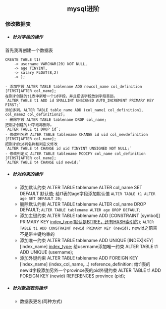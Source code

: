 ## <center>mysql进阶</center>

### 修改数据表
- ##### 针对字段的操作
首先我再创建一个数据表
```mysql
CREATE TABLE t1(
    -> username VARCHAR(20) NOT NULL,
    -> age TINYINT,
    -> salary FLOAT(8,2)
    -> );
```
	- 添加字段 ALTER TABLE tablename ADD newcol_name col_definition [FIRST|AFTER col_name];
	在刚才创建的t1表中新增一个id字段，并且把该字段放到字段首部。
	`ALTER TABLE t1 ADD id SMALLINT UNSIGNED AUTO_INCREMENT PRIMARY KEY FIRST;`
	添加多列，ALTER TABLE table_name ADD (col_name1 col_definition1, col_name2 col_definition2);
	- 删除字段 ALTER TABLE tablename DROP col_name;
	把刚才创建的id字段再删除。
	`ALTER TABLE t1 DROP id`;
	- 修改列名称 ALTER TABLE tablename CHANGE id uid col_newdefinition [FIRST|AFTER col_name];
	把刚才的id列名称和列定义修改
	`ALTER TABLE t4 CHANGE id uid TINYINT UNSIGNED NOT NULL;`
	- 修改列定义 ALTER TABLE tablename MODIFY col_name col_definition [FIRST|AFTER col_name];
	`ALTER TABLE t4 CHANGE uid newid;`
	
- ##### 针对约束的操作
	- 添加默认约束 ALTER TABLE tablename ALTER col_name SET DEFAULT 默认值;
	给t1表的age字段添加默认值
	`ALTER TABLE t1 ALTER age SET DEFAULT 20;`
	- 删除默认约束 ALTER TABLE tablename ALTER col_name DROP DEFAULT;
	`ALTER TABLE tablename ALTER age DROP DEFAULT;`
	- 添加主键约束 ALTER TABLE tablename ADD [CONSTRAINT [symbol]] PRIMARY KEY [index_type(默认是BTREE，还有HASH索引的)](index_col_name,...);
	`ALTER TABLE t1 ADD CONSTRAINT newid PRIMARY KEY (newid);`
	newid之前需不是带主键约束的
	- 添加唯一约束 ALTER TABLE tablename ADD UNIQUE [INDEX|KEY] [index_name] [index_type](index_col_name,...);
	给username添加唯一约束
	ALTER TABLE t1 ADD UNIQUE (username);
	- 添加外键约束 ALTER TABLE tablename ADD FOREIGN KEY [index_name] (index_col_name,...) reference_definition;
	给t1表的newid字段添加另外一个province表的pid外键约束
	ALTER TABLE t1 ADD FOREIGN KEY (newid) REFERENCES province (pid);
- ##### 针对数据表的操作
	- 数据表更名(两种方式)